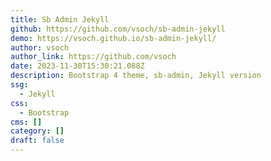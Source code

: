 ```yaml
---
title: Sb Admin Jekyll
github: https://github.com/vsoch/sb-admin-jekyll
demo: https://vsoch.github.io/sb-admin-jekyll/
author: vsoch
author_link: https://github.com/vsoch
date: 2023-11-30T15:30:21.088Z
description: Bootstrap 4 theme, sb-admin, Jekyll version
ssg:
  - Jekyll
css:
  - Bootstrap
cms: []
category: []
draft: false
---
```


